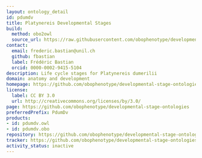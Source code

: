 ```yaml
---
layout: ontology_detail
id: pdumdv
title: Platynereis Developmental Stages
build:
  method: obo2owl
  source_url: https://raw.githubusercontent.com/obophenotype/developmental-stage-ontologies/master/src/pdumdv/pdumdv.obo
contact:
  email: frederic.bastian@unil.ch
  github: fbastian
  label: Frédéric Bastian
  orcid: 0000-0002-9415-5104
description: Life cycle stages for Platynereis dumerilii
domain: anatomy and development
homepage: https://github.com/obophenotype/developmental-stage-ontologies/wiki/PdumDv
license:
  label: CC BY 3.0
  url: http://creativecommons.org/licenses/by/3.0/
page: https://github.com/obophenotype/developmental-stage-ontologies
preferredPrefix: PdumDv
products:
- id: pdumdv.owl
- id: pdumdv.obo
repository: https://github.com/obophenotype/developmental-stage-ontologies
tracker: https://github.com/obophenotype/developmental-stage-ontologies/issues
activity_status: inactive
---
```

